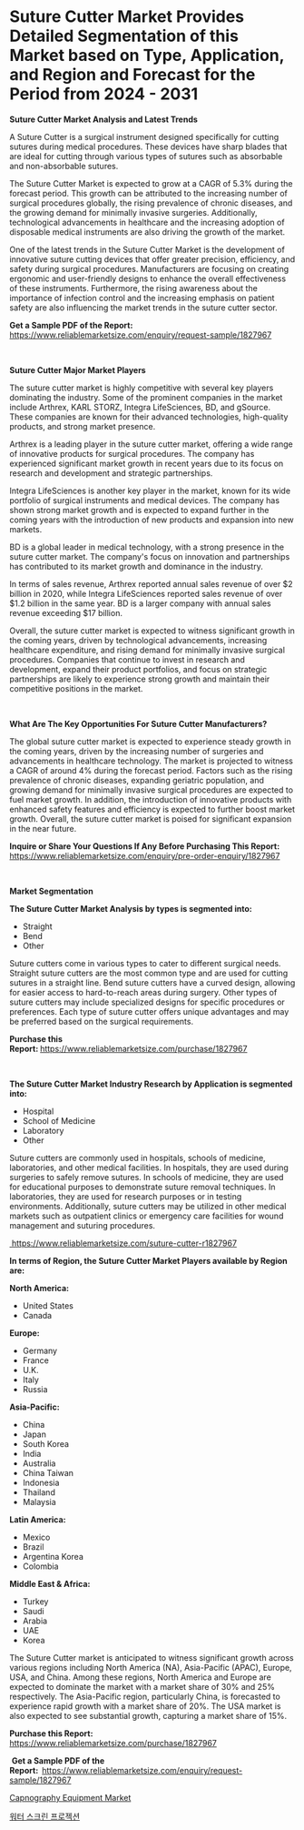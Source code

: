 <p><h1>Suture Cutter Market Provides Detailed Segmentation of this Market based on Type, Application, and Region and Forecast for the Period from 2024 - 2031</h1></p><p><strong>Suture Cutter Market Analysis and Latest Trends</strong></p>
<p><p>A Suture Cutter is a surgical instrument designed specifically for cutting sutures during medical procedures. These devices have sharp blades that are ideal for cutting through various types of sutures such as absorbable and non-absorbable sutures.</p><p>The Suture Cutter Market is expected to grow at a CAGR of 5.3% during the forecast period. This growth can be attributed to the increasing number of surgical procedures globally, the rising prevalence of chronic diseases, and the growing demand for minimally invasive surgeries. Additionally, technological advancements in healthcare and the increasing adoption of disposable medical instruments are also driving the growth of the market.</p><p>One of the latest trends in the Suture Cutter Market is the development of innovative suture cutting devices that offer greater precision, efficiency, and safety during surgical procedures. Manufacturers are focusing on creating ergonomic and user-friendly designs to enhance the overall effectiveness of these instruments. Furthermore, the rising awareness about the importance of infection control and the increasing emphasis on patient safety are also influencing the market trends in the suture cutter sector.</p></p>
<p><strong>Get a Sample PDF of the Report:&nbsp;</strong> <a href="https://www.reliablemarketsize.com/enquiry/request-sample/1827967">https://www.reliablemarketsize.com/enquiry/request-sample/1827967</a></p>
<p>&nbsp;</p>
<p><strong>Suture Cutter Major Market Players</strong></p>
<p><p>The suture cutter market is highly competitive with several key players dominating the industry. Some of the prominent companies in the market include Arthrex, KARL STORZ, Integra LifeSciences, BD, and gSource. These companies are known for their advanced technologies, high-quality products, and strong market presence.</p><p>Arthrex is a leading player in the suture cutter market, offering a wide range of innovative products for surgical procedures. The company has experienced significant market growth in recent years due to its focus on research and development and strategic partnerships.</p><p>Integra LifeSciences is another key player in the market, known for its wide portfolio of surgical instruments and medical devices. The company has shown strong market growth and is expected to expand further in the coming years with the introduction of new products and expansion into new markets.</p><p>BD is a global leader in medical technology, with a strong presence in the suture cutter market. The company's focus on innovation and partnerships has contributed to its market growth and dominance in the industry.</p><p>In terms of sales revenue, Arthrex reported annual sales revenue of over $2 billion in 2020, while Integra LifeSciences reported sales revenue of over $1.2 billion in the same year. BD is a larger company with annual sales revenue exceeding $17 billion.</p><p>Overall, the suture cutter market is expected to witness significant growth in the coming years, driven by technological advancements, increasing healthcare expenditure, and rising demand for minimally invasive surgical procedures. Companies that continue to invest in research and development, expand their product portfolios, and focus on strategic partnerships are likely to experience strong growth and maintain their competitive positions in the market.</p></p>
<p>&nbsp;</p>
<p><strong>What Are The Key Opportunities For Suture Cutter Manufacturers?</strong></p>
<p><p>The global suture cutter market is expected to experience steady growth in the coming years, driven by the increasing number of surgeries and advancements in healthcare technology. The market is projected to witness a CAGR of around 4% during the forecast period. Factors such as the rising prevalence of chronic diseases, expanding geriatric population, and growing demand for minimally invasive surgical procedures are expected to fuel market growth. In addition, the introduction of innovative products with enhanced safety features and efficiency is expected to further boost market growth. Overall, the suture cutter market is poised for significant expansion in the near future.</p></p>
<p><strong>Inquire or Share Your Questions If Any Before Purchasing This Report:</strong> <a href="https://www.reliablemarketsize.com/enquiry/pre-order-enquiry/1827967">https://www.reliablemarketsize.com/enquiry/pre-order-enquiry/1827967</a></p>
<p>&nbsp;</p>
<p><strong>Market Segmentation</strong></p>
<p><strong>The Suture Cutter Market Analysis by types is segmented into:</strong></p>
<p><ul><li>Straight</li><li>Bend</li><li>Other</li></ul></p>
<p><p>Suture cutters come in various types to cater to different surgical needs. Straight suture cutters are the most common type and are used for cutting sutures in a straight line. Bend suture cutters have a curved design, allowing for easier access to hard-to-reach areas during surgery. Other types of suture cutters may include specialized designs for specific procedures or preferences. Each type of suture cutter offers unique advantages and may be preferred based on the surgical requirements.</p></p>
<p><strong>Purchase this Report:&nbsp;</strong><a href="https://www.reliablemarketsize.com/purchase/1827967">https://www.reliablemarketsize.com/purchase/1827967</a></p>
<p>&nbsp;</p>
<p><strong>The Suture Cutter Market Industry Research by Application is segmented into:</strong></p>
<p><ul><li>Hospital</li><li>School of Medicine</li><li>Laboratory</li><li>Other</li></ul></p>
<p><p>Suture cutters are commonly used in hospitals, schools of medicine, laboratories, and other medical facilities. In hospitals, they are used during surgeries to safely remove sutures. In schools of medicine, they are used for educational purposes to demonstrate suture removal techniques. In laboratories, they are used for research purposes or in testing environments. Additionally, suture cutters may be utilized in other medical markets such as outpatient clinics or emergency care facilities for wound management and suturing procedures.</p></p>
<p><a href="https://www.reliablemarketsize.com/suture-cutter-r1827967">&nbsp;https://www.reliablemarketsize.com/suture-cutter-r1827967</a></p>
<p><strong>In terms of Region, the Suture Cutter Market Players available by Region are:</strong></p>
<p>
    <p> <strong> North America: </strong>
        <ul>
            <li>United States</li>
            <li>Canada</li>
        </ul>
        </p> 
    <p> <strong> Europe: </strong>
        <ul>
            <li>Germany</li>
            <li>France</li>
            <li>U.K.</li>
            <li>Italy</li>
            <li>Russia</li>
        </ul>
        </p> 
    <p> <strong> Asia-Pacific: </strong>
        <ul>
            <li>China</li>
            <li>Japan</li>
            <li>South Korea</li>
            <li>India</li>
            <li>Australia</li>
            <li>China Taiwan</li>
            <li>Indonesia</li>
            <li>Thailand</li>
            <li>Malaysia</li>
        </ul>
        </p> 
    <p> <strong> Latin America: </strong>
        <ul>
            <li>Mexico</li>
            <li>Brazil</li>
            <li>Argentina Korea</li>
            <li>Colombia</li>
        </ul>
        </p> 
    <p> <strong> Middle East & Africa: </strong>
        <ul>
            <li>Turkey</li>
            <li>Saudi</li>
            <li>Arabia</li>
            <li>UAE</li>
            <li>Korea</li>
        </ul>
    </p>
    </p>
<p><p>The Suture Cutter market is anticipated to witness significant growth across various regions including North America (NA), Asia-Pacific (APAC), Europe, USA, and China. Among these regions, North America and Europe are expected to dominate the market with a market share of 30% and 25% respectively. The Asia-Pacific region, particularly China, is forecasted to experience rapid growth with a market share of 20%. The USA market is also expected to see substantial growth, capturing a market share of 15%.</p></p>
<p><strong>Purchase this Report: </strong><a href="https://www.reliablemarketsize.com/purchase/1827967">https://www.reliablemarketsize.com/purchase/1827967</a></p>
<p>&nbsp;<strong>Get a Sample PDF of the Report:&nbsp;&nbsp;</strong><a href="https://www.reliablemarketsize.com/enquiry/request-sample/1827967">https://www.reliablemarketsize.com/enquiry/request-sample/1827967</a></p>
<p><strong></strong></p>
<p><p><a href="https://github.com/luckyshygirl/Market-Research-Report-List-6/blob/main/capnography-equipment-market.md">Capnography Equipment Market</a></p><p><a href="https://github.com/KellyLyncyh543964/Market-Research-Report-List-3/blob/main/973724975149.md">워터 스크린 프로젝션</a></p></p>
